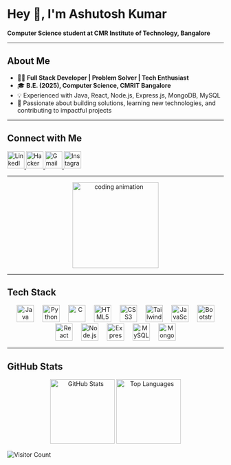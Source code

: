 <h1 align="left">Hey 👋, I'm Ashutosh Kumar</h1>

<p align="left">
  <strong>Computer Science student at CMR Institute of Technology, Bangalore</strong>
</p>

---

## About Me

- 👨‍💻 **Full Stack Developer | Problem Solver | Tech Enthusiast**
- 🎓 **B.E. (2025), Computer Science, CMRIT Bangalore**
- 💡 Experienced with Java, React, Node.js, Express.js, MongoDB, MySQL
- 🚀 Passionate about building solutions, learning new technologies, and contributing to impactful projects

---

## Connect with Me

<p align="left">
  <a href="https://www.linkedin.com/in/ashutosh-kumar-1b1356222/" target="_blank">
    <img src="https://raw.githubusercontent.com/maurodesouza/profile-readme-generator/master/src/assets/icons/social/linkedin/default.svg" width="40" alt="LinkedIn" />
  </a>
  <a href="https://www.hackerrank.com/profile/asku21cs" target="_blank">
    <img src="https://raw.githubusercontent.com/maurodesouza/profile-readme-generator/master/src/assets/icons/social/hackerrank/default.svg" width="40" alt="HackerRank" />
  </a>
  <a href="mailto:ashutosh2003kumar@gmail.com" target="_blank">
    <img src="https://raw.githubusercontent.com/maurodesouza/profile-readme-generator/master/src/assets/icons/social/gmail/default.svg" width="40" alt="Gmail" />
  </a>
  <a href="https://instagram.com/" target="_blank">
    <img src="https://raw.githubusercontent.com/maurodesouza/profile-readme-generator/master/src/assets/icons/social/instagram/default.svg" width="40" alt="Instagram" />
  </a>
</p>

---

<div align="center">
  <img height="200" src="https://user-images.githubusercontent.com/74038190/229223263-cf2e4b07-2615-4f87-9c38-e37600f8381a.gif" alt="coding animation" />
  
</div>

---

## Tech Stack

<div align="center">
  <img src="https://cdn.jsdelivr.net/gh/devicons/devicon/icons/java/java-original.svg" alt="Java" style="height:40px; margin: 0 8px;" />
  <img src="https://cdn.jsdelivr.net/gh/devicons/devicon/icons/python/python-original.svg" alt="Python" style="height:40px; margin: 0 8px;" />
  <img src="https://cdn.jsdelivr.net/gh/devicons/devicon/icons/c/c-original.svg" alt="C" style="height:40px; margin: 0 8px;" />
  <img src="https://cdn.jsdelivr.net/gh/devicons/devicon/icons/html5/html5-original.svg" alt="HTML5" style="height:40px; margin: 0 8px;" />
  <img src="https://cdn.jsdelivr.net/gh/devicons/devicon/icons/css3/css3-original.svg" alt="CSS3" style="height:40px; margin: 0 8px;" />
  <img src="https://cdn.jsdelivr.net/gh/devicons/devicon/icons/tailwindcss/tailwindcss-original-wordmark.svg" alt="TailwindCSS" style="height:40px; margin: 0 8px;" />
  <img src="https://cdn.jsdelivr.net/gh/devicons/devicon/icons/javascript/javascript-original.svg" alt="JavaScript" style="height:40px; margin: 0 8px;" />
  <img src="https://cdn.jsdelivr.net/gh/devicons/devicon/icons/bootstrap/bootstrap-original.svg" alt="Bootstrap" style="height:40px; margin: 0 8px;" />
  <img src="https://cdn.jsdelivr.net/gh/devicons/devicon/icons/react/react-original.svg" alt="React" style="height:40px; margin: 0 8px;" />
  <img src="https://cdn.jsdelivr.net/gh/devicons/devicon/icons/nodejs/nodejs-original.svg" alt="Node.js" style="height:40px; margin: 0 8px;" />
  <img src="https://skillicons.dev/icons?i=express" alt="Express" style="height:40px; margin: 0 8px;" />
  <img src="https://cdn.simpleicons.org/mysql/4479A1" alt="MySQL" style="height:40px; margin: 0 8px;" />
  <img src="https://skillicons.dev/icons?i=mongodb" alt="MongoDB" style="height:40px; margin: 0 8px;" />
</div>

---

## GitHub Stats

<div align="center">
  <img src="https://github-readme-stats.vercel.app/api?username=ashutosh606&show_icons=true&theme=dracula&count_private=true&hide_border=false" height="150" alt="GitHub Stats" />
  <img src="https://github-readme-stats.vercel.app/api/top-langs?username=ashutosh606&layout=compact&card_width=320&langs_count=5&theme=dracula&hide_border=false" height="150" alt="Top Languages" />
</div>

![Visitor Count](https://komarev.com/ghpvc/?username=ashutosh606&color=blue)

